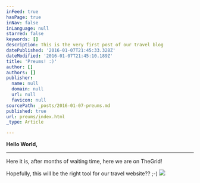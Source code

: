 ```yaml
---
inFeed: true
hasPage: true
inNav: false
inLanguage: null
starred: false
keywords: []
description: This is the very first post of our travel blog
datePublished: '2016-01-07T21:45:33.328Z'
dateModified: '2016-01-07T21:45:10.189Z'
title: 'Preums! :)'
author: []
authors: []
publisher:
  name: null
  domain: null
  url: null
  favicon: null
sourcePath: _posts/2016-01-07-preums.md
published: true
url: preums/index.html
_type: Article

---
```

**Hello World,**

****

Here it is, after months of waiting time, here we are on TheGrid!

Hopefully, this will be the right tool for our travel website?? ;-)
![](https://the-grid-user-content.s3-us-west-2.amazonaws.com/e047296f-6939-4368-b33f-8c5769710388.jpg)